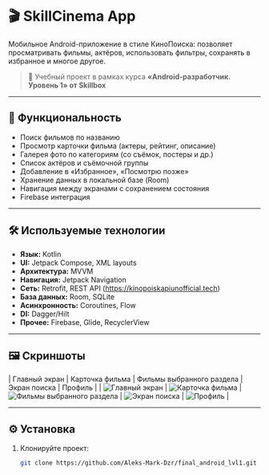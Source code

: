 # 🎬 SkillCinema App

Мобильное Android-приложение в стиле КиноПоиска: позволяет просматривать фильмы, актёров, использовать фильтры, сохранять в избранное и многое другое.

> 📱 Учебный проект в рамках курса **«Android-разработчик. Уровень 1» от Skillbox**

---

## 🚀 Функциональность

- Поиск фильмов по названию
- Просмотр карточки фильма (актеры, рейтинг, описание)
- Галерея фото по категориям (со съёмок, постеры и др.)
- Список актёров и съёмочной группы
- Добавление в «Избранное», «Посмотрю позже»
- Хранение данных в локальной базе (Room)
- Навигация между экранами с сохранением состояния
- Firebase интеграция

---

## 🛠 Используемые технологии

- **Язык:** Kotlin
- **UI:** Jetpack Compose, XML layouts
- **Архитектура:** MVVM
- **Навигация:** Jetpack Navigation
- **Сеть:** Retrofit, REST API (https://kinopoiskapiunofficial.tech)
- **База данных:** Room, SQLite
- **Асинхронность:** Coroutines, Flow
- **DI:** Dagger/Hilt
- **Прочее:** Firebase, Glide, RecyclerView

---

## 🖼️ Скриншоты

| Главный экран | Карточка фильма | Фильмы выбранного раздела | Экран поиска | Профиль |
| ![Главный экран](screenshots/home_screen.png) | ![Карточка фильма](screenshots/moviedetail_screen.png) | ![Фильмы выбранного раздела](screenshots/movieslist_screen.png) | ![Экран поиска](screenshots/search_screen.png) | ![Профиль](screenshot/profile_screen) |


---

## ⚙️ Установка

1. Клонируйте проект:
   ```bash
   git clone https://github.com/Aleks-Mark-Dzr/final_android_lvl1.git
